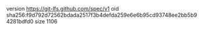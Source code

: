 version https://git-lfs.github.com/spec/v1
oid sha256:f9d792d72562bdada2517f3b4defda259e6e6b95cd93748ee2bb5b94281bdfd0
size 1106
